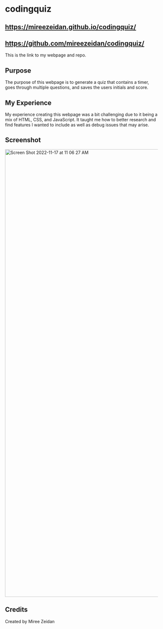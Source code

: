 # codingquiz

## https://mireezeidan.github.io/codingquiz/
## https://github.com/mireezeidan/codingquiz/
This is the link to my webpage and repo.

## Purpose
The purpose of this webpage is to generate a quiz that contains a timer, goes through multiple questions, and saves the users initials and score.

## My Experience
My experience creating this webpage was a bit challenging due to it being a mix of HTML, CSS, and JavaScript. It taught me how to better research and find features I wanted to include as well as debug issues that may arise.

## Screenshot
<img width="1470" alt="Screen Shot 2022-11-17 at 11 06 27 AM" src="https://user-images.githubusercontent.com/115853252/202511264-95d10246-bdb6-4e3b-a05b-dc28f89a7195.png">


## Credits
Created by Miree Zeidan

